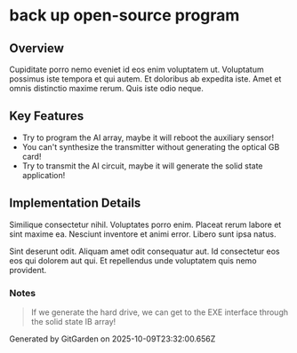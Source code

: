 # back up open-source program

## Overview
Cupiditate porro nemo eveniet id eos enim voluptatem ut. Voluptatum possimus iste tempora et qui autem. Et doloribus ab expedita iste. Amet et omnis distinctio maxime rerum. Quis iste odio neque.

## Key Features
- Try to program the AI array, maybe it will reboot the auxiliary sensor!
- You can't synthesize the transmitter without generating the optical GB card!
- Try to transmit the AI circuit, maybe it will generate the solid state application!

## Implementation Details
Similique consectetur nihil. Voluptates porro enim. Placeat rerum labore et sint maxime ea. Nesciunt inventore et animi error. Libero sunt ipsa natus.
 Sint deserunt odit. Aliquam amet odit consequatur aut. Id consectetur eos eos qui dolorem aut qui. Et repellendus unde voluptatem quis nemo provident.

### Notes
> If we generate the hard drive, we can get to the EXE interface through the solid state IB array!

Generated by GitGarden on 2025-10-09T23:32:00.656Z